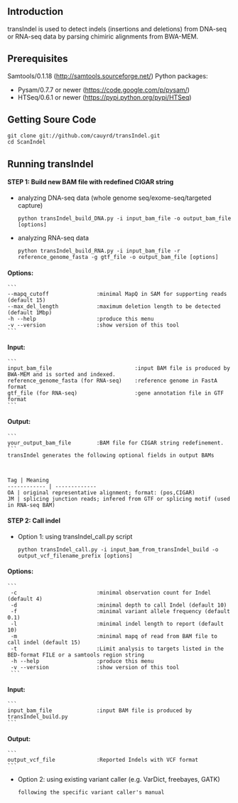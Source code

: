 Introduction
------------
transIndel is used to detect indels (insertions and deletions) from DNA-seq or RNA-seq data by parsing chimiric alignments from BWA-MEM. 

Prerequisites
----------------
Samtools/0.1.18 (http://samtools.sourceforge.net/)
Python packages:
* Pysam/0.7.7 or newer (https://code.google.com/p/pysam/)
* HTSeq/0.6.1 or newer (https://pypi.python.org/pypi/HTSeq)

Getting Soure Code
------------------
	git clone git://github.com/cauyrd/transIndel.git
	cd ScanIndel
Running transIndel 
-----------------
#### STEP 1: Build new BAM file with redefined CIGAR string
* analyzing DNA-seq data (whole genome seq/exome-seq/targeted capture)
	```
	python transIndel_build_DNA.py -i input_bam_file -o output_bam_file [options]
	```
	
* analyzing RNA-seq data 
	```
	python transIndel_build_RNA.py -i input_bam_file -r reference_genome_fasta -g gtf_file -o output_bam_file [options]
	```
#### Options:
	```
	--mapq_cutoff				:minimal MapQ in SAM for supporting reads (default 15)
	--max_del_length			:maximum deletion length to be detected (default 1Mbp)
	-h --help					:produce this menu
	-v --version				:show version of this tool
	```
#### Input:
	```
	input_bam_file   						:input BAM file is produced by BWA-MEM and is sorted and indexed.
	reference_genome_fasta (for RNA-seq)    :reference genome in FastA format
	gtf_file (for RNA-seq)    				:gene annotation file in GTF format
	```
#### Output:
	```
	your_output_bam_file		:BAM file for CIGAR string redefinement.
	```
	transIndel generates the following optional fields in output BAMs



	Tag | Meaning
	------------ | -------------
	OA | original representative alignment; format: (pos,CIGAR)
	JM | splicing junction reads; infered from GTF or splicing motif (used in RNA-seq BAM)
	

#### STEP 2: Call indel
* Option 1: using transIndel_call.py script
	```
	python transIndel_call.py -i input_bam_from_transIndel_build -o output_vcf_filename_prefix [options]	
	```
#### Options:
	```
	 -c							:minimal observation count for Indel (default 4)
	 -d							:minimal depth to call Indel (default 10)
	 -f							:minimal variant allele frequency (default 0.1)
	 -l							:minimal indel length to report (default 10)
	 -m							:minimal mapq of read from BAM file to call indel (default 15)
	 -t							:Limit analysis to targets listed in the BED-format FILE or a samtools region string
	 -h --help					:produce this menu
	 -v --version				:show version of this tool
	 ```
#### Input:
	```
	input_bam_file   			:input BAM file is produced by transIndel_build.py
	```
#### Output:
	```
	output_vcf_file   			:Reported Indels with VCF format
	```
	
* Option 2: using existing variant caller (e.g. VarDict, freebayes, GATK)
	```
	following the specific variant caller's manual
	```
